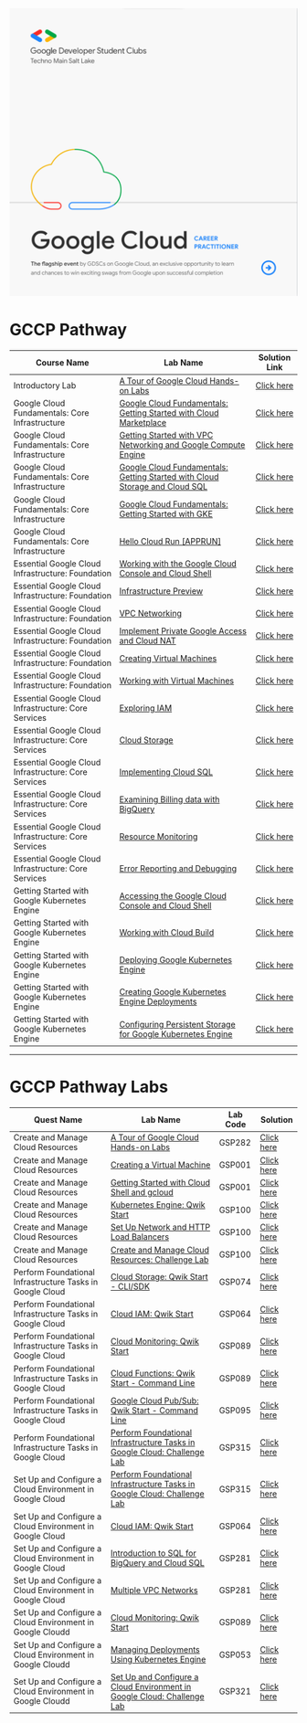 ![GCCP](./GCCP.png)

<h1 id="gccp-pathway">GCCP Pathway</h1>
<table>
<thead>
<tr>
<th>Course Name</th>
<th>Lab Name</th>
<th>Solution Link</th>
</tr>
</thead>
<tbody>
<tr>
<td>Introductory Lab</td>
<td><a href="https://www.cloudskillsboost.google/focuses/2794?parent=catalog">A Tour of Google Cloud Hands-on Labs</a></td>
<td><a href="https://www.youtube.com/watch?v=FO-g3bNDygQ">Click here</a></td>
</tr>
<tr>
<td>Google Cloud Fundamentals: Core Infrastructure</td>
<td><a href="https://www.cloudskillsboost.google/course_sessions/2081674/labs/343134">Google Cloud Fundamentals: Getting Started with Cloud Marketplace</a></td>
<td><a href="https://www.youtube.com/watch?v=SMUZwJCua1g">Click here</a></td>
</tr>
<tr>
<td>Google Cloud Fundamentals: Core Infrastructure</td>
<td><a href="https://www.cloudskillsboost.google/course_sessions/2081674/labs/343143">Getting Started with VPC Networking and Google Compute Engine</a></td>
<td><a href="https://www.youtube.com/watch?v=B7snePp_pAs">Click here</a></td>
</tr>
<tr>
<td>Google Cloud Fundamentals: Core Infrastructure</td>
<td><a href="https://www.cloudskillsboost.google/course_sessions/2081674/labs/343153">Google Cloud Fundamentals: Getting Started with Cloud Storage and Cloud SQL</a></td>
<td><a href="https://www.youtube.com/watch?v=4cgUdsWdKIo">Click here</a></td>
</tr>
<tr>
<td>Google Cloud Fundamentals: Core Infrastructure</td>
<td><a href="https://www.cloudskillsboost.google/course_sessions/2081674/labs/343160">Google Cloud Fundamentals: Getting Started with GKE</a></td>
<td><a href="https://www.youtube.com/watch?v=RbYHTITpmXk">Click here</a></td>
</tr>
<tr>
<td>Google Cloud Fundamentals: Core Infrastructure</td>
<td><a href="https://www.cloudskillsboost.google/course_sessions/2081674/labs/343166">Hello Cloud Run [APPRUN]</a></td>
<td><a href="https://www.youtube.com/watch?v=6v8Y2aA6V3g">Click here</a></td>
</tr>
<tr>
<td>Essential Google Cloud Infrastructure: Foundation</td>
<td><a href="https://www.cloudskillsboost.google/course_sessions/2084292/labs/341188">Working with the Google Cloud Console and Cloud Shell</a></td>
<td><a href="https://www.youtube.com/watch?v=7NYIf53R-lg">Click here</a></td>
</tr>
<tr>
<td>Essential Google Cloud Infrastructure: Foundation</td>
<td><a href="https://www.cloudskillsboost.google/course_sessions/2084292/labs/341191">Infrastructure Preview</a></td>
<td><a href="https://www.youtube.com/watch?v=_VTDejU2kGY">Click here</a></td>
</tr>
<tr>
<td>Essential Google Cloud Infrastructure: Foundation</td>
<td><a href="https://www.cloudskillsboost.google/course_sessions/2084292/labs/341207">VPC Networking</a></td>
<td><a href="https://www.youtube.com/watch?v=2qSUTrdEnbo">Click here</a></td>
</tr>
<tr>
<td>Essential Google Cloud Infrastructure: Foundation</td>
<td><a href="https://www.cloudskillsboost.google/course_sessions/2084292/labs/341211">Implement Private Google Access and Cloud NAT</a></td>
<td><a href="https://www.youtube.com/watch?v=z_GSbRsfMGY">Click here</a></td>
</tr>
<tr>
<td>Essential Google Cloud Infrastructure: Foundation</td>
<td><a href="https://www.cloudskillsboost.google/course_sessions/2084292/labs/341220">Creating Virtual Machines</a></td>
<td><a href="https://www.youtube.com/watch?v=nUnMfamKL24">Click here</a></td>
</tr>
<tr>
<td>Essential Google Cloud Infrastructure: Foundation</td>
<td><a href="https://www.cloudskillsboost.google/course_sessions/2084292/labs/341229">Working with Virtual Machines</a></td>
<td><a href="https://www.youtube.com/watch?v=t4XwZUSlhNk">Click here</a></td>
</tr>
<tr>
<td>Essential Google Cloud Infrastructure: Core Services</td>
<td><a href="https://www.cloudskillsboost.google/course_sessions/2085284/labs/341131">Exploring IAM</a></td>
<td><a href="https://www.youtube.com/watch?v=7gED90C5By8">Click here</a></td>
</tr>
<tr>
<td>Essential Google Cloud Infrastructure: Core Services</td>
<td><a href="https://www.cloudskillsboost.google/course_sessions/2085284/labs/341141">Cloud Storage</a></td>
<td><a href="https://www.youtube.com/watch?v=MfrTDHj2Xnc">Click here</a></td>
</tr>
<tr>
<td>Essential Google Cloud Infrastructure: Core Services</td>
<td><a href="https://www.cloudskillsboost.google/course_sessions/2085284/labs/341145">Implementing Cloud SQL</a></td>
<td><a href="https://www.youtube.com/watch?v=2R94n-qWmYQ">Click here</a></td>
</tr>
<tr>
<td>Essential Google Cloud Infrastructure: Core Services</td>
<td><a href="https://www.cloudskillsboost.google/course_sessions/2085284/labs/341160">Examining Billing data with BigQuery</a></td>
<td><a href="https://www.youtube.com/watch?v=6eUFzrQ2fCE">Click here</a></td>
</tr>
<tr>
<td>Essential Google Cloud Infrastructure: Core Services</td>
<td><a href="https://www.cloudskillsboost.google/course_sessions/2085284/labs/341168">Resource Monitoring</a></td>
<td><a href="https://www.youtube.com/watch?v=SsDyri4G7DQ">Click here</a></td>
</tr>
<tr>
<td>Essential Google Cloud Infrastructure: Core Services</td>
<td><a href="https://www.cloudskillsboost.google/course_sessions/2085284/labs/341175">Error Reporting and Debugging</a></td>
<td><a href="https://www.youtube.com/watch?v=Nk50SEvCSUs">Click here</a></td>
</tr>
<tr>
<td>Getting Started with Google Kubernetes Engine</td>
<td><a href="https://www.cloudskillsboost.google/course_sessions/2125111/labs/347161">Accessing the Google Cloud Console and Cloud Shell</a></td>
<td><a href="https://www.youtube.com/watch?v=D_CRGMhkDs0">Click here</a></td>
</tr>
<tr>
<td>Getting Started with Google Kubernetes Engine</td>
<td><a href="https://www.cloudskillsboost.google/course_sessions/2125111/labs/347171">Working with Cloud Build</a></td>
<td><a href="https://www.youtube.com/watch?v=6o0FJ5uEuK0">Click here</a></td>
</tr>
<tr>
<td>Getting Started with Google Kubernetes Engine</td>
<td><a href="https://www.cloudskillsboost.google/course_sessions/2125111/labs/347194">Deploying Google Kubernetes Engine</a></td>
<td><a href="https://www.youtube.com/watch?v=Dp6JWMwLFME">Click here</a></td>
</tr>
<tr>
<td>Getting Started with Google Kubernetes Engine</td>
<td><a href="https://www.cloudskillsboost.google/course_sessions/2125111/labs/347212">Creating Google Kubernetes Engine Deployments</a></td>
<td><a href="https://www.youtube.com/watch?v=J2svfSdn4kE">Click here</a></td>
</tr>
<tr>
<td>Getting Started with Google Kubernetes Engine</td>
<td><a href="https://www.cloudskillsboost.google/course_sessions/2125111/labs/347218">Configuring Persistent Storage for Google Kubernetes Engine</a></td>
<td><a href="https://www.youtube.com/watch?v=MaN_deRwrhs">Click here</a></td>
</tr>
</tbody>
</table>
<hr>
<h1 id="gccp-pathway-labs">GCCP Pathway Labs</h1>
<table>
<thead>
<tr>
<th>Quest Name</th>
<th>Lab Name</th>
<th>Lab Code</th>
<th>Solution</th>
</tr>
</thead>
<tbody>
<tr>
<td>Create and Manage Cloud Resources</td>
<td><a href="https://www.cloudskillsboost.google/focuses/2794?parent=catalog">A Tour of Google Cloud Hands-on Labs</a></td>
<td>GSP282</td>
<td><a href="https://www.youtube.com/watch?v=FO-g3bNDygQ">Click here</a></td>
</tr>
<tr>
<td>Create and Manage Cloud Resources</td>
<td><a href="https://www.cloudskillsboost.google/focuses/2794?parent=catalog">Creating a Virtual Machine</a></td>
<td>GSP001</td>
<td><a href="https://www.youtube.com/watch?v=Co34im5mgGA">Click here</a></td>
</tr>
<tr>
<td>Create and Manage Cloud Resources</td>
<td><a href="https://www.cloudskillsboost.google/focuses/563?parent=catalog">Getting Started with Cloud Shell and gcloud</a></td>
<td>GSP001</td>
<td><a href="https://www.youtube.com/watch?v=bMVBLE4dJRk">Click here</a></td>
</tr>
<tr>
<td>Create and Manage Cloud Resources</td>
<td><a href="https://www.cloudskillsboost.google/focuses/878?parent=catalog">Kubernetes Engine: Qwik Start</a></td>
<td>GSP100</td>
<td><a href="https://www.youtube.com/watch?v=W15XgGTfHCQ">Click here</a></td>
</tr>
<tr>
<td>Create and Manage Cloud Resources</td>
<td><a href="https://www.cloudskillsboost.google/focuses/12007?parent=catalog">Set Up Network and HTTP Load Balancers</a></td>
<td>GSP100</td>
<td><a href="https://www.youtube.com/watch?v=dqXzfAZFJeE">Click here</a></td>
</tr>
<tr>
<td>Create and Manage Cloud Resources</td>
<td><a href="https://www.cloudskillsboost.google/focuses/10258?parent=catalog">Create and Manage Cloud Resources: Challenge Lab</a></td>
<td>GSP100</td>
<td><a href="https://www.youtube.com/watch?v=2pNTwtxGsF8">Click here</a></td>
</tr>
<tr>
<td>Perform Foundational Infrastructure Tasks in Google Cloud</td>
<td><a href="https://www.cloudskillsboost.google/focuses/569?parent=catalog">Cloud Storage: Qwik Start - CLI/SDK</a></td>
<td>GSP074</td>
<td><a href="https://www.youtube.com/watch?v=KssbHsCGcYk">Click here</a></td>
</tr>
<tr>
<td>Perform Foundational Infrastructure Tasks in Google Cloud</td>
<td><a href="https://www.cloudskillsboost.google/focuses/44159?parent=catalog">Cloud IAM: Qwik Start</a></td>
<td>GSP064</td>
<td><a href="https://www.youtube.com/watch?v=jbW70MdoeXI">Click here</a></td>
</tr>
<tr>
<td>Perform Foundational Infrastructure Tasks in Google Cloud</td>
<td><a href="https://www.cloudskillsboost.google/focuses/10599?parent=catalog">Cloud Monitoring: Qwik Start</a></td>
<td>GSP089</td>
<td><a href="https://www.youtube.com/watch?v=tx8I0N6F40E">Click here</a></td>
</tr>
<tr>
<td>Perform Foundational Infrastructure Tasks in Google Cloud</td>
<td><a href="https://www.cloudskillsboost.google/focuses/916?parent=catalog">Cloud Functions: Qwik Start - Command Line</a></td>
<td>GSP089</td>
<td><a href="https://www.youtube.com/watch?v=Ws_g8yCcbAk">Click here</a></td>
</tr>
<tr>
<td>Perform Foundational Infrastructure Tasks in Google Cloud</td>
<td><a href="https://www.cloudskillsboost.google/focuses/925?parent=catalog">Google Cloud Pub/Sub: Qwik Start - Command Line</a></td>
<td>GSP095</td>
<td><a href="https://www.youtube.com/watch?v=preHAbiidGM">Click here</a></td>
</tr>
<tr>
<td>Perform Foundational Infrastructure Tasks in Google Cloud</td>
<td><a href="https://www.cloudskillsboost.google/focuses/10379?parent=catalog">Perform Foundational Infrastructure Tasks in Google Cloud: Challenge Lab</a></td>
<td>GSP315</td>
<td><a href="https://www.youtube.com/watch?v=V8BK-FDiyXI">Click here</a></td>
</tr>
<tr>
<td>Set Up and Configure a Cloud Environment in Google Cloud</td>
<td><a href="https://www.cloudskillsboost.google/focuses/10379?parent=catalog">Perform Foundational Infrastructure Tasks in Google Cloud: Challenge Lab</a></td>
<td>GSP315</td>
<td><a href="https://www.youtube.com/watch?v=V8BK-FDiyXI">Click here</a></td>
</tr>
<tr>
<td>Set Up and Configure a Cloud Environment in Google Cloud</td>
<td><a href="https://www.cloudskillsboost.google/focuses/44159?parent=catalog">Cloud IAM: Qwik Start</a></td>
<td>GSP064</td>
<td><a href="https://www.youtube.com/watch?v=jbW70MdoeXI">Click here</a></td>
</tr>
<tr>
<td>Set Up and Configure a Cloud Environment in Google Cloud</td>
<td><a href="https://www.cloudskillsboost.google/focuses/2802?parent=catalog">Introduction to SQL for BigQuery and Cloud SQL</a></td>
<td>GSP281</td>
<td><a href="https://www.youtube.com/watch?v=gqxQxIpD6Ao">Click here</a></td>
</tr>
<tr>
<td>Set Up and Configure a Cloud Environment in Google Cloud</td>
<td><a href="https://www.cloudskillsboost.google/focuses/1230?parent=catalog">Multiple VPC Networks</a></td>
<td>GSP281</td>
<td><a href="https://www.youtube.com/watch?v=kktqpsHpPls">Click here</a></td>
</tr>
<tr>
<td>Set Up and Configure a Cloud Environment in Google Cloudd</td>
<td><a href="https://www.cloudskillsboost.google/focuses/10599?parent=catalog">Cloud Monitoring: Qwik Start</a></td>
<td>GSP089</td>
<td><a href="https://www.youtube.com/watch?v=tx8I0N6F40E">Click here</a></td>
</tr>
<tr>
<td>Set Up and Configure a Cloud Environment in Google Cloudd</td>
<td><a href="https://www.cloudskillsboost.google/focuses/639?parent=catalog">Managing Deployments Using Kubernetes Engine</a></td>
<td>GSP053</td>
<td><a href="https://www.youtube.com/watch?v=ugaVutkxpQs">Click here</a></td>
</tr>
<tr>
<td>Set Up and Configure a Cloud Environment in Google Cloudd</td>
<td><a href="https://www.cloudskillsboost.google/focuses/10603?parent=catalog">Set Up and Configure a Cloud Environment in Google Cloud: Challenge Lab</a></td>
<td>GSP321</td>
<td><a href="https://www.youtube.com/watch?v=Rpy6MpoJJtw">Click here</a></td>
</tr>
</tbody>
</table>
